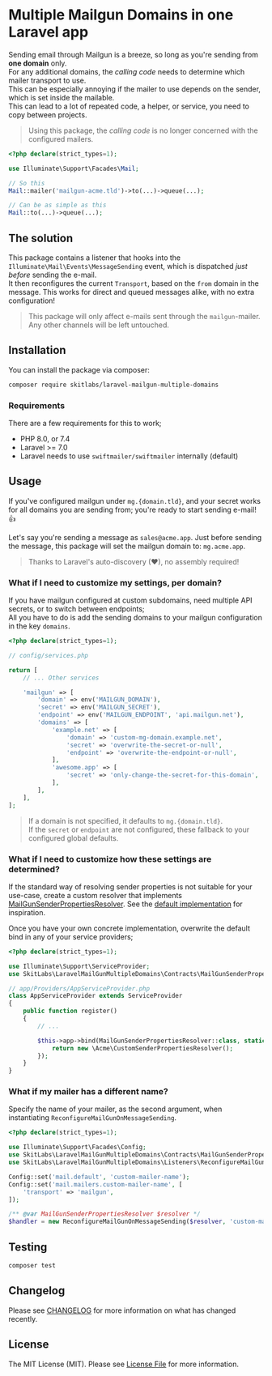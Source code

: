 # Multiple Mailgun Domains in one Laravel app

Sending email through Mailgun is a breeze, so long as you're sending from **one domain** only.   
For any additional domains, the _calling code_ needs to determine which mailer transport to use.   
This can be especially annoying if the mailer to use depends on the sender, which is set inside the mailable.   
This can lead to a lot of repeated code, a helper, or service, you need to copy between projects.   

> Using this package, the _calling code_ is no longer concerned with the configured mailers.    

```php
<?php declare(strict_types=1);

use Illuminate\Support\Facades\Mail;

// So this
Mail::mailer('mailgun-acme.tld')->to(...)->queue(...);

// Can be as simple as this
Mail::to(...)->queue(...);
```

## The solution

This package contains a listener that hooks into the `Illuminate\Mail\Events\MessageSending` event, which is dispatched _just before_ sending the e-mail.   
It then reconfigures the current `Transport`, based on the `from` domain in the message. This works for direct and queued messages alike, with no extra configuration!   

> This package will only affect e-mails sent through the `mailgun`-mailer. Any other channels will be left untouched. 

## Installation

You can install the package via composer:

```bash
composer require skitlabs/laravel-mailgun-multiple-domains
```

### Requirements
There are a few requirements for this to work;

* PHP 8.0, or 7.4
* Laravel >= 7.0
* Laravel needs to use `swiftmailer/swiftmailer` internally (default)

## Usage

If you've configured mailgun under `mg.{domain.tld}`, and your secret works for all domains you are sending from; you're ready to start sending e-mail! 👍     

Let's say you're sending a message as `sales@acme.app`. Just before sending the message, this package will set the mailgun domain to: `mg.acme.app`.    

> Thanks to Laravel's auto-discovery (❤), no assembly required!   
   
### What if I need to customize my settings, per domain?
If you have mailgun configured at custom subdomains, need multiple API secrets, or to switch between endpoints;   
All you have to do is add the sending domains to your mailgun configuration in the key `domains`.       

```php
<?php declare(strict_types=1);

// config/services.php

return [
    // ... Other services

    'mailgun' => [
        'domain' => env('MAILGUN_DOMAIN'),
        'secret' => env('MAILGUN_SECRET'),
        'endpoint' => env('MAILGUN_ENDPOINT', 'api.mailgun.net'),
        'domains' => [
            'example.net' => [
                'domain' => 'custom-mg-domain.example.net',
                'secret' => 'overwrite-the-secret-or-null',
                'endpoint' => 'overwrite-the-endpoint-or-null',
            ],
            'awesome.app' => [
                'secret' => 'only-change-the-secret-for-this-domain',
            ],
        ],
    ],
];
```

> If a domain is not specified, it defaults to `mg.{domain.tld}`.    
> If the `secret` or `endpoint` are not configured, these fallback to your configured global defaults.    

### What if I need to customize how these settings are determined?
If the standard way of resolving sender properties is not suitable for your use-case, create a custom resolver that implements [MailGunSenderPropertiesResolver](src/Contracts/MailGunSenderPropertiesResolver.php). See the [default implementation](src/Resolvers/MailGunSenderPropertiesFromServiceConfigResolver.php) for inspiration.   

Once you have your own concrete implementation, overwrite the default bind in any of your service providers;

```php
<?php declare(strict_types=1);

use Illuminate\Support\ServiceProvider;
use SkitLabs\LaravelMailGunMultipleDomains\Contracts\MailGunSenderPropertiesResolver;

// app/Providers/AppServiceProvider.php
class AppServiceProvider extends ServiceProvider
{
    public function register()
    {
        // ...

        $this->app->bind(MailGunSenderPropertiesResolver::class, static function () : MailGunSenderPropertiesResolver {
            return new \Acme\CustomSenderPropertiesResolver();        
        });
    }
}
```

### What if my mailer has a different name?
Specify the name of your mailer, as the second argument, when instantiating `ReconfigureMailGunOnMessageSending`.   

```php
<?php declare(strict_types=1);

use Illuminate\Support\Facades\Config;
use SkitLabs\LaravelMailGunMultipleDomains\Contracts\MailGunSenderPropertiesResolver;
use SkitLabs\LaravelMailGunMultipleDomains\Listeners\ReconfigureMailGunOnMessageSending;

Config::set('mail.default', 'custom-mailer-name');
Config::set('mail.mailers.custom-mailer-name', [
    'transport' => 'mailgun',
]);

/** @var MailGunSenderPropertiesResolver $resolver */
$handler = new ReconfigureMailGunOnMessageSending($resolver, 'custom-mailer-name'); 
```

## Testing

```bash
composer test
```

## Changelog

Please see [CHANGELOG](CHANGELOG.md) for more information on what has changed recently.

## License

The MIT License (MIT). Please see [License File](LICENSE) for more information.
